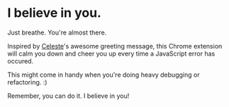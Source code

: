 # I believe in you.

Just breathe. You're almost there.

Inspired by [Celeste](https://store.steampowered.com/app/504230/Celeste)'s awesome greeting message, this Chrome extension will calm you down and cheer you up every time a JavaScript error has occured.

This might come in handy when you're doing heavy debugging or refactoring. :)

Remember, you can do it. I believe in you!
